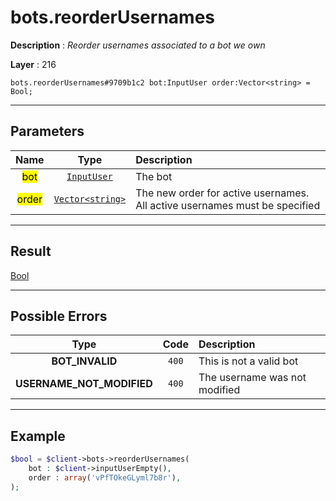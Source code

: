 # bots.reorderUsernames

**Description** : *Reorder usernames associated to a bot we own*

**Layer** : 216

```tl
bots.reorderUsernames#9709b1c2 bot:InputUser order:Vector<string> = Bool;
```

---

## Parameters

| Name | Type | Description |
| :---: | :---: | :--- |
| <mark>bot</mark> | [`InputUser`](type/InputUser) | The bot |
| <mark>order</mark> | [`Vector<string>`](type/string) | The new order for active usernames. All active usernames must be specified |

---

## Result

[Bool](type/Bool)

---

## Possible Errors

| Type | Code | Description |
| :---: | :---: | :--- |
| **BOT_INVALID** | `400` | This is not a valid bot |
| **USERNAME_NOT_MODIFIED** | `400` | The username was not modified |

---

## Example

```php
$bool = $client->bots->reorderUsernames(
	bot : $client->inputUserEmpty(),
	order : array('vPfTOkeGLyml7b8r'),
);
```